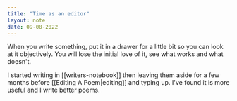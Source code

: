 ```yaml
---
title: "Time as an editor"
layout: note
date: 09-08-2022
---
```


When you write something, put it in a drawer for a little bit so you can look at it objectively. You will lose the initial love of it, see what works and what doesn't.

I started writing in [[writers-notebook]] then leaving them aside for a few months before [[Editing A Poem|editing]] and typing up. I've found it is more useful and I write better poems.
